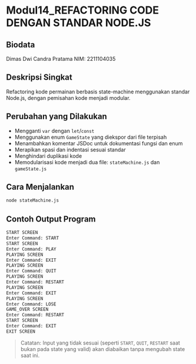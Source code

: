 # Modul14_REFACTORING CODE DENGAN STANDAR NODE.JS

## Biodata

Dimas Dwi Candra Pratama
NIM: 2211104035

## Deskripsi Singkat

Refactoring kode permainan berbasis state-machine menggunakan standar Node.js, dengan pemisahan kode menjadi modular.

## Perubahan yang Dilakukan

- Mengganti `var` dengan `let`/`const`
- Menggunakan enum `GameState` yang diekspor dari file terpisah
- Menambahkan komentar JSDoc untuk dokumentasi fungsi dan enum
- Merapikan spasi dan indentasi sesuai standar
- Menghindari duplikasi kode
- Memodularisasi kode menjadi dua file: `stateMachine.js` dan `gameState.js`

## Cara Menjalankan

```bash
node stateMachine.js
```

## Contoh Output Program

```txt
START SCREEN
Enter Command: START
START SCREEN
Enter Command: PLAY
PLAYING SCREEN
Enter Command: EXIT
PLAYING SCREEN
Enter Command: QUIT
PLAYING SCREEN
Enter Command: RESTART
PLAYING SCREEN
Enter Command: EXIT
PLAYING SCREEN
Enter Command: LOSE
GAME_OVER SCREEN
Enter Command: RESTART
START SCREEN
Enter Command: EXIT
EXIT SCREEN
```

> Catatan: Input yang tidak sesuai (seperti `START`, `QUIT`, `RESTART` saat bukan pada state yang valid) akan diabaikan tanpa mengubah state saat ini.